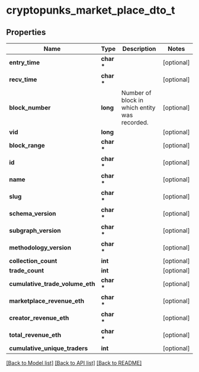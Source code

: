 # cryptopunks_market_place_dto_t

## Properties
Name | Type | Description | Notes
------------ | ------------- | ------------- | -------------
**entry_time** | **char \*** |  | [optional] 
**recv_time** | **char \*** |  | [optional] 
**block_number** | **long** | Number of block in which entity was recorded. | [optional] 
**vid** | **long** |  | [optional] 
**block_range** | **char \*** |  | [optional] 
**id** | **char \*** |  | [optional] 
**name** | **char \*** |  | [optional] 
**slug** | **char \*** |  | [optional] 
**schema_version** | **char \*** |  | [optional] 
**subgraph_version** | **char \*** |  | [optional] 
**methodology_version** | **char \*** |  | [optional] 
**collection_count** | **int** |  | [optional] 
**trade_count** | **int** |  | [optional] 
**cumulative_trade_volume_eth** | **char \*** |  | [optional] 
**marketplace_revenue_eth** | **char \*** |  | [optional] 
**creator_revenue_eth** | **char \*** |  | [optional] 
**total_revenue_eth** | **char \*** |  | [optional] 
**cumulative_unique_traders** | **int** |  | [optional] 

[[Back to Model list]](../README.md#documentation-for-models) [[Back to API list]](../README.md#documentation-for-api-endpoints) [[Back to README]](../README.md)


